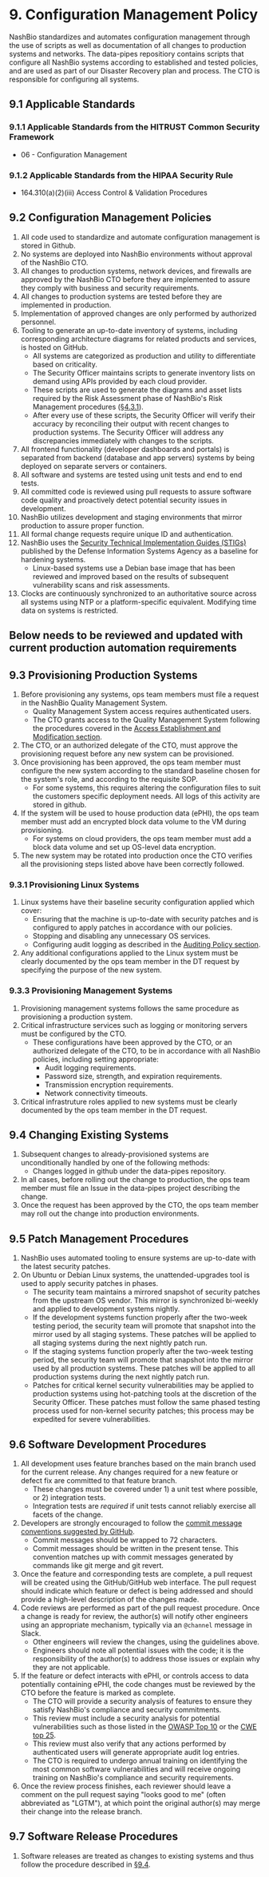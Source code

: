 # 9. Configuration Management Policy

NashBio standardizes and automates configuration management through the use of scripts as well as documentation of all changes to production systems and networks. The data-pipes repositiory contains scripts that configure all NashBio systems according to established and tested policies, and are used as part of our Disaster Recovery plan and process.  The CTO is responsible for configuring all systems.

## 9.1 Applicable Standards

### 9.1.1 Applicable Standards from the HITRUST Common Security Framework

* 06 - Configuration Management

### 9.1.2 Applicable Standards from the HIPAA Security Rule

* 164.310(a)(2)(iii) Access Control & Validation Procedures

## 9.2 Configuration Management Policies

1. All code used to standardize and automate configuration management is stored in Github.
2. No systems are deployed into NashBio environments without approval of the NashBio CTO.
3. All changes to production systems, network devices, and firewalls are approved by the NashBio CTO before they are implemented to assure they comply with business and security requirements.
4. All changes to production systems are tested before they are implemented in production.
5. Implementation of approved changes are only performed by authorized personnel.
6. Tooling to generate an up-to-date inventory of systems, including corresponding architecture diagrams for related products and services, is hosted on GitHub.
   * All systems are categorized as production and utility to differentiate based on criticality.
   * The Security Officer maintains scripts to generate inventory lists on demand using APIs provided by each cloud provider.
   * These scripts are used to generate the diagrams and asset lists required by the Risk Assessment phase of NashBio's Risk Management procedures ([§4.3.1](#4.3-risk-management-procedures)).
   * After every use of these scripts, the Security Officer will verify their accuracy by reconciling their output with recent changes to production systems. The Security Officer will address any discrepancies immediately with changes to the scripts.
7. All frontend functionality (developer dashboards and portals) is separated from backend (database and app servers) systems by being deployed on separate servers or containers.
8. All software and systems are tested using unit tests and end to end tests.
9. All committed code is reviewed using pull requests to assure software code quality and proactively detect potential security issues in development.
10. NashBio utilizes development and staging environments that mirror production to assure proper function.
11. All formal change requests require unique ID and authentication.
12. NashBio uses the [Security Technical Implementation Guides (STIGs)](http://iase.disa.mil/stigs/) published by the Defense Information Systems Agency as a baseline for hardening systems.
    * Linux-based systems use a Debian base image that has been reviewed and improved based on the results of subsequent vulnerability scans and risk assessments.
13. Clocks are continuously synchronized to an authoritative source across all systems using NTP or a platform-specific equivalent. Modifying time data on systems is restricted.

## Below needs to be reviewed and updated with current production automation requirements

## 9.3 Provisioning Production Systems

1. Before provisioning any systems, ops team members must file a request in the NashBio Quality Management System.
   * Quality Management System access requires authenticated users.
   * The CTO grants access to the Quality Management System following the procedures covered in the [Access Establishment and Modification section](#7.2-access-establishment-and-modification).
2. The CTO, or an authorized delegate of the CTO, must approve the provisioning request before any new system can be provisioned.
3. Once provisioning has been approved, the ops team member must configure the new system according to the standard baseline chosen for the system's role, and according to the requisite SOP.
   * For some systems, this requires altering the configuration files to suit the customers specific deployment needs.  All logs of this activity are stored in github.
4. If the system will be used to house production data (ePHI), the ops team member must add an encrypted block data volume to the VM during provisioning.
   * For systems on cloud providers, the ops team member must add a block data volume and set up OS-level data encryption.
5. The new system may be rotated into production once the CTO verifies all the provisioning steps listed above have been correctly followed.

### 9.3.1 Provisioning Linux Systems

1. Linux systems have their baseline security configuration applied which cover:
   * Ensuring that the machine is up-to-date with security patches and is configured to apply patches in accordance with our policies.
   * Stopping and disabling any unnecessary OS services.
   * Configuring audit logging as described in the [Auditing Policy section](#8.-auditing-policy).
2. Any additional configurations applied to the Linux system must be clearly documented by the ops team member in the DT request by specifying the purpose of the new system.

### 9.3.3 Provisioning Management Systems

1. Provisioning management systems follows the same procedure as provisioning a production system.
2. Critical infrastructure services such as logging or monitoring servers must be configured by the CTO.
   * These configurations have been approved by the CTO, or an authorized delegate of the CTO, to be in accordance with all NashBio policies, including setting appropriate:
     * Audit logging requirements.
     * Password size, strength, and expiration requirements.
     * Transmission encryption requirements.
     * Network connectivity timeouts.
4. Critical infrastruture roles applied to new systems must be clearly documented by the ops team member in the DT request.

## 9.4 Changing Existing Systems

1. Subsequent changes to already-provisioned systems are unconditionally handled by one of the following methods:
   * Changes logged in github under the data-pipes repository.
2. In all cases, before rolling out the change to production, the ops team member must file an Issue in the data-pipes project describing the change. 
4. Once the request has been approved by the CTO, the ops team member may roll out the change into production environments.

## 9.5 Patch Management Procedures

1. NashBio uses automated tooling to ensure systems are up-to-date with the latest security patches.
2. On Ubuntu or Debian Linux systems, the unattended-upgrades tool is used to apply security patches in phases.
   * The security team maintains a mirrored snapshot of security patches from the upstream OS vendor. This mirror is synchronized bi-weekly and applied to development systems nightly.
   * If the development systems function properly after the two-week testing period, the security team will promote that snapshot into the mirror used by all staging systems. These patches will be applied to all staging systems during the next nightly patch run.
   * If the staging systems function properly after the two-week testing period, the security team will promote that snapshot into the mirror used by all production systems. These patches will be applied to all production systems during the next nightly patch run.
   * Patches for critical kernel security vulnerabilities may be applied to production systems using hot-patching tools at the discretion of the Security Officer. These patches must follow the same phased testing process used for non-kernel security patches; this process may be expedited for severe vulnerabilities.

## 9.6 Software Development Procedures

1. All development uses feature branches based on the main branch used for the current release. Any changes required for a new feature or defect fix are committed to that feature branch.
   * These changes must be covered under 1) a unit test where possible, or 2) integration tests.
   * Integration tests are _required_ if unit tests cannot reliably exercise all facets of the change.
2. Developers are strongly encouraged to follow the [commit message conventions suggested by GitHub](https://github.com/blog/926-shiny-new-commit-styles).
   * Commit messages should be wrapped to 72 characters.
   * Commit messages should be written in the present tense. This convention matches up with commit messages generated by commands like git merge and git revert.
3. Once the feature and corresponding tests are complete, a pull request will be created using the GitHub/GitHub web interface. The pull request should indicate which feature or defect is being addressed and should provide a high-level description of the changes made.
4. Code reviews are performed as part of the pull request procedure. Once a change is ready for review, the author(s) will notify other engineers using an appropriate mechanism, typically via an `@channel` message in Slack.
   * Other engineers will review the changes, using the guidelines above.
   * Engineers should note all potential issues with the code; it is the responsibility of the author(s) to address those issues or explain why they are not applicable.
5. If the feature or defect interacts with ePHI, or controls access to data potentially containing ePHI, the code changes must be reviewed by the CTO before the feature is marked as complete.
   * The CTO will provide a security analysis of features to ensure they satisfy NashBio's compliance and security commitments.
   * This review must include a security analysis for potential vulnerabilities such as those listed in the [OWASP Top 10](https://www.owasp.org/index.php/Top10) or the [CWE top 25](http://cwe.mitre.org/top25/).
   * This review must also verify that any actions performed by authenticated users will generate appropriate audit log entries.
   * The CTO is required to undergo annual training on identifying the most common software vulnerabilities and will receive ongoing training on NashBio's compliance and security requirements.
6. Once the review process finishes, each reviewer should leave a comment on the pull request saying "looks good to me" (often abbreviated as "LGTM"), at which point the original author(s) may merge their change into the release branch.

## 9.7 Software Release Procedures

1. Software releases are treated as changes to existing systems and thus follow the procedure described in [§9.4](#9.4-changing-existing-systems).
